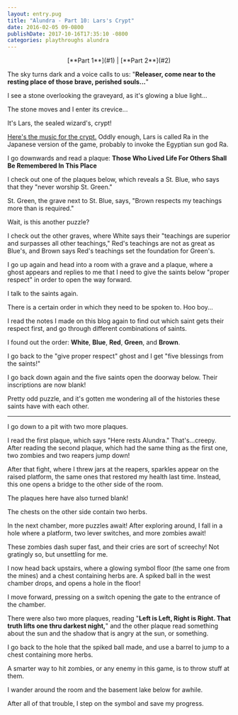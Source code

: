 ```yaml
---
layout: entry.pug
title: "Alundra - Part 10: Lars's Crypt"
date: 2016-02-05 09-0800
publishDate: 2017-10-16T17:35:10 -0800
categories: playthroughs alundra
---
```


<p style="text-align: center;">[**Part 1**](#1) | [**Part 2**](#2)</p>

<a name="1"></a>

The sky turns dark and a voice calls to us: "**Releaser, come near to the resting place of those brave, perished souls...**"

I see a stone overlooking the graveyard, as it's glowing a blue light...

The stone moves and I enter its crevice...

It's Lars, the sealed wizard's, crypt!

<a href="https://youtu.be/lC8gZzFMKwM">Here's the music for the crypt.</a> Oddly enough, Lars is called Ra in the Japanese version of the game, probably to invoke the Egyptian sun god Ra.

I go downwards and read a plaque:
**Those Who Lived Life For Others Shall Be Remembered In This Place**

I check out one of the plaques below, which reveals a St. Blue, who says that they "never worship St. Green."

St. Green, the grave next to St. Blue, says, "Brown respects my teachings more than is required."

Wait, is this another puzzle?

I check out the other graves, where White says their "teachings are superior and surpasses all other teachings," Red's teachings are not as great as Blue's, and Brown says Red's teachings set the foundation for Green's.

I go up again and head into a room with a grave and a plaque, where a ghost appears and replies to me that I need to give the saints below "proper respect" in order to open the way forward.

I talk to the saints again.

There is a certain order in which they need to be spoken to. Hoo boy...

I read the notes I made on this blog again to find out which saint gets their respect first, and go through different combinations of saints.

I found out the order: **White**, **Blue**, **Red**, **Green**, and **Brown**.

I go back to the "give proper respect" ghost and I get "five blessings from the saints!"

I go back down again and the five saints open the doorway below. Their inscriptions are now blank!

Pretty odd puzzle, and it's gotten me wondering all of the histories these saints have with each other.

<a name="2"></a>

---

I go down to a pit with two more plaques.

I read the first plaque, which says "Here rests Alundra." That's...creepy. After reading the second plaque, which had the same thing as the first one, two zombies and two reapers jump down!

After that fight, where I threw jars at the reapers, sparkles appear on the raised platform, the same ones that restored my health last time. Instead, this one opens a bridge to the other side of the room.

The plaques here have also turned blank!

The chests on the other side contain two herbs.

In the next chamber, more puzzles await! After exploring around, I fall in a hole where a platform, two lever switches, and more zombies await!

These zombies dash super fast, and their cries are sort of screechy! Not gratingly so, but unsettling for me.

I now head back upstairs, where a glowing symbol floor (the same one from the mines) and a chest containing herbs are. A spiked ball in the west chamber drops, and opens a hole in the floor!

I move forward, pressing on a switch opening the gate to the entrance of the chamber.

There were also two more plaques, reading "**Left is Left, Right is Right. That truth lifts one thru darkest night,**" and the other plaque read something about the sun and the shadow that is angry at the sun, or something.

I go back to the hole that the spiked ball made, and use a barrel to jump to a chest containing more herbs.

A smarter way to hit zombies, or any enemy in this game, is to throw stuff at them.

I wander around the room and the basement lake below for awhile.

After all of that trouble, I step on the symbol and save my progress.
